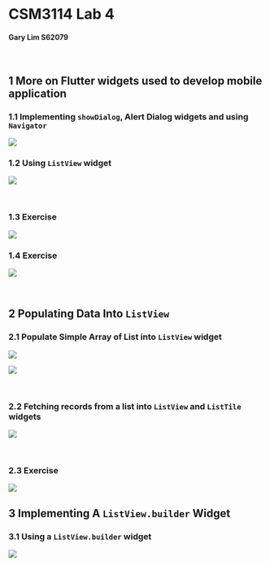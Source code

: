 # CSM3114 Lab 4
#### Gary Lim S62079

<div style="page-break-after: always"><br></div>

## 1 More on Flutter widgets used to develop mobile application 
### 1.1 Implementing `showDialog`, Alert Dialog widgets and using `Navigator`

![](20231124234932.png)

### 1.2 Using `ListView` widget

![](20231125202111.png)

<div style="page-break-after: always"><br></div>

### 1.3 Exercise

![](20231125234044.png)

### 1.4 Exercise

![](20231125234758.png)

<div style="page-break-after: always"><br></div>

## 2 Populating Data Into `ListView` 
### 2.1 Populate Simple Array of List into `ListView` widget

![](20231125235825.png)

![](20231126002114.png)

<div style="page-break-after: always"><br></div>

### 2.2 Fetching records from a list into `ListView` and `ListTile` widgets

![](20231126003650.png)

<div style="page-break-after: always"><br></div>

### 2.3 Exercise

![](20231126005052.png)

## 3 Implementing A `ListView.builder` Widget 
### 3.1 Using a `ListView.builder` widget

![](20231126010445.png)
